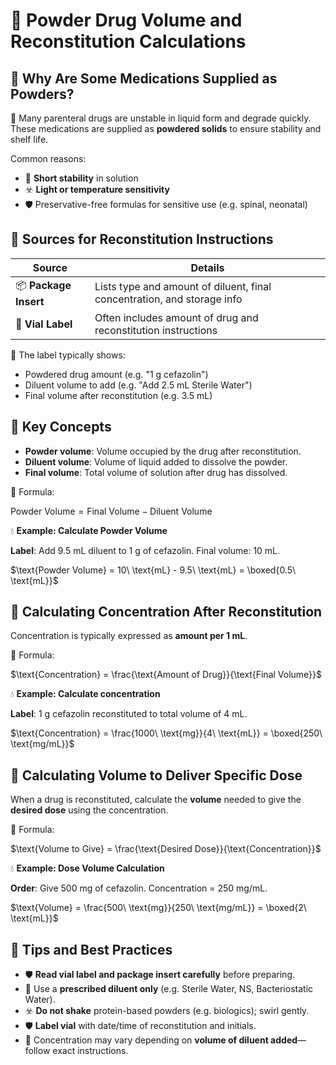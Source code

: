 # 💉 Powder Drug Volume and Reconstitution Calculations

## 🔎 Why Are Some Medications Supplied as Powders?

📍 Many parenteral drugs are unstable in liquid form and degrade quickly. These medications are supplied as **powdered solids** to ensure stability and shelf life.

Common reasons:

- 🚨 **Short stability** in solution
- ☣️ **Light or temperature sensitivity**
- 🛡️ Preservative-free formulas for sensitive use (e.g. spinal, neonatal)

## 📘 Sources for Reconstitution Instructions

| Source | Details |
|--------|---------|
| 📦 **Package Insert** | Lists type and amount of diluent, final concentration, and storage info |
| 💉 **Vial Label** | Often includes amount of drug and reconstitution instructions |

🚨 The label typically shows:

- Powdered drug amount (e.g. "1 g cefazolin")
- Diluent volume to add (e.g. "Add 2.5 mL Sterile Water")
- Final volume after reconstitution (e.g. 3.5 mL)

## 🔑 Key Concepts

- **Powder volume**: Volume occupied by the drug after reconstitution.
- **Diluent volume**: Volume of liquid added to dissolve the powder.
- **Final volume**: Total volume of solution after drug has dissolved.

🔢 Formula:

$\text{Powder Volume} = \text{Final Volume} - \text{Diluent Volume}$

💧 **Example: Calculate Powder Volume**

**Label**: Add 9.5 mL diluent to 1 g of cefazolin. Final volume: 10 mL.

$\text{Powder Volume} = 10\ \text{mL} - 9.5\ \text{mL} = \boxed{0.5\ \text{mL}}$

## 📘 Calculating Concentration After Reconstitution

Concentration is typically expressed as **amount per 1 mL**.

🔢 Formula:

$\text{Concentration} = \frac{\text{Amount of Drug}}{\text{Final Volume}}$

💧 **Example: Calculate concentration**

**Label**: 1 g cefazolin reconstituted to total volume of 4 mL.

$\text{Concentration} = \frac{1000\ \text{mg}}{4\ \text{mL}} = \boxed{250\ \text{mg/mL}}$

## 📘 Calculating Volume to Deliver Specific Dose

When a drug is reconstituted, calculate the **volume** needed to give the **desired dose** using the concentration.

🔢 Formula:

$\text{Volume to Give} = \frac{\text{Desired Dose}}{\text{Concentration}}$

💧 **Example: Dose Volume Calculation**

**Order**: Give 500 mg of cefazolin. Concentration = 250 mg/mL.

$\text{Volume} = \frac{500\ \text{mg}}{250\ \text{mg/mL}} = \boxed{2\ \text{mL}}$

## 🚨 Tips and Best Practices

- 🛡️ **Read vial label and package insert carefully** before preparing.
- 📍 Use a **prescribed diluent only** (e.g. Sterile Water, NS, Bacteriostatic Water).
- ☣️ **Do not shake** protein-based powders (e.g. biologics); swirl gently.
- 🛡️ **Label vial** with date/time of reconstitution and initials.
- 📍 Concentration may vary depending on **volume of diluent added**—follow exact instructions.

<!-- 
## Reference

Pharmacy Calculations, 6e; Morton Publishing | Chapter 24
-->
